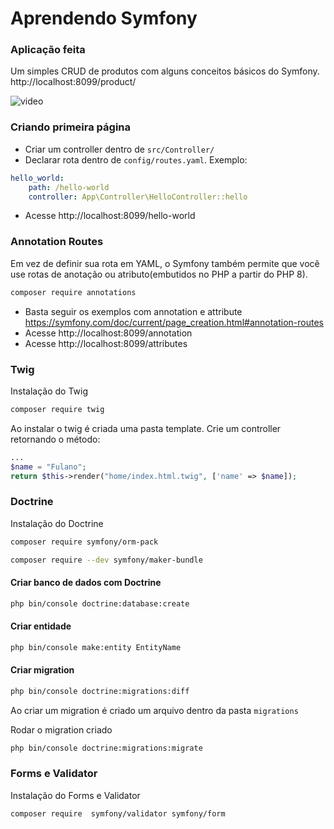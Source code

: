 # Aprendendo Symfony

### Aplicação feita

Um simples CRUD de produtos com alguns conceitos básicos do Symfony.
http://localhost:8099/product/

![video](https://user-images.githubusercontent.com/6461792/150030213-91bce995-c616-428c-b721-d9e85f1e6f17.gif)


### Criando primeira página

- Criar um controller dentro de `src/Controller/`
- Declarar rota dentro de `config/routes.yaml`. Exemplo:

```yaml
hello_world:
    path: /hello-world
    controller: App\Controller\HelloController::hello
```

- Acesse http://localhost:8099/hello-world

### Annotation Routes

Em vez de definir sua rota em YAML, o Symfony também permite que você use rotas de anotação ou atributo(embutidos no PHP a partir do PHP 8).

```sh 
composer require annotations
```
- Basta seguir os exemplos com annotation e attribute https://symfony.com/doc/current/page_creation.html#annotation-routes
- Acesse http://localhost:8099/annotation
- Acesse http://localhost:8099/attributes


### Twig

Instalação do Twig

```sh
composer require twig
```

Ao instalar o twig é criada uma pasta template.
Crie um controller retornando o método:

```php 
...
$name = "Fulano";
return $this->render("home/index.html.twig", ['name' => $name]);
```

### Doctrine

Instalação do Doctrine

```sh 
composer require symfony/orm-pack
```

```sh 
composer require --dev symfony/maker-bundle
```

#### Criar banco de dados com Doctrine
```sh 
php bin/console doctrine:database:create
```

#### Criar entidade
```sh 
php bin/console make:entity EntityName  
```

#### Criar migration
```sh 
php bin/console doctrine:migrations:diff
```

Ao criar um migration é criado um arquivo dentro da pasta `migrations`

Rodar o migration criado
```sh 
php bin/console doctrine:migrations:migrate
```

### Forms e Validator

Instalação do Forms e Validator

```sh 
composer require  symfony/validator symfony/form
```